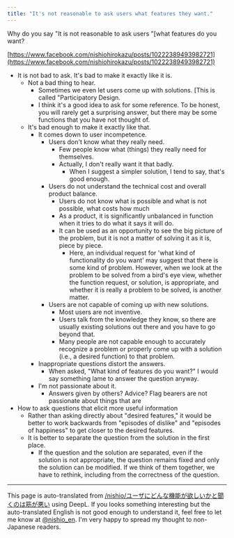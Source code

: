 ```yaml
---
title: "It's not reasonable to ask users what features they want."
---
```


Why do you say "It is not reasonable to ask users "[what features do you want?


[https://www.facebook.com/nishiohirokazu/posts/10222389493982721](https://www.facebook.com/nishiohirokazu/posts/10222389493982721)
- It is not bad to ask. It's bad to make it exactly like it is.
    - Not a bad thing to hear.
        - Sometimes we even let users come up with solutions. [This is called "Participatory Design.
        - I think it's a good idea to ask for some reference. To be honest, you will rarely get a surprising answer, but there may be some functions that you have not thought of.
    - It's bad enough to make it exactly like that.
        - It comes down to user incompetence.
            - Users don't know what they really need.
                - Few people know what (things) they really need for themselves.
                - Actually, I don't really want it that badly.
                    - When I suggest a simpler solution, I tend to say, that's good enough.
            - Users do not understand the technical cost and overall product balance.
                - Users do not know what is possible and what is not possible, what costs how much
                - As a product, it is significantly unbalanced in function when it tries to do what it says it will do.
                - It can be used as an opportunity to see the big picture of the problem, but it is not a matter of solving it as it is, piece by piece.
                    - Here, an individual request for 'what kind of functionality do you want' may suggest that there is some kind of problem. However, when we look at the problem to be solved from a bird's eye view, whether the function request, or solution, is appropriate, and whether it is really a problem to be solved, is another matter.
            - Users are not capable of coming up with new solutions.
                - Most users are not inventive.
                - Users talk from the knowledge they know, so there are usually existing solutions out there and you have to go beyond that.
                - Many people are not capable enough to accurately recognize a problem or properly come up with a solution (i.e., a desired function) to that problem.
        - Inappropriate questions distort the answers.
            - When asked, "What kind of features do you want?" I would say something lame to answer the question anyway.
        - I'm not passionate about it.
            - Answers given by others? Advice? Flag bearers are not passionate about things that are
- How to ask questions that elicit more useful information
    - Rather than asking directly about "desired features," it would be better to work backwards from "episodes of dislike" and "episodes of happiness" to get closer to the desired features.
    - It is better to separate the question from the solution in the first place.
        - If the question and the solution are separated, even if the solution is not appropriate, the question remains fixed and only the solution can be modified. If we think of them together, we have to rethink, including from the correctness of the question.


---
This page is auto-translated from [/nishio/ユーザにどんな機能が欲しいかと聞くのは筋が悪い](https://scrapbox.io/nishio/ユーザにどんな機能が欲しいかと聞くのは筋が悪い) using DeepL. If you looks something interesting but the auto-translated English is not good enough to understand it, feel free to let me know at [@nishio_en](https://twitter.com/nishio_en). I'm very happy to spread my thought to non-Japanese readers.